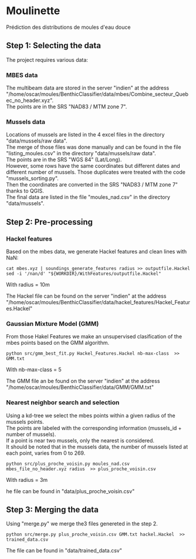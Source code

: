 # Moulinette
Prédiction des distributions de moules d'eau douce


## Step 1: Selecting the data

The project requires various data:

### MBES data

The multibeam data are stored in the server "indien" at the address "/home/oscar/moules/BenthicClassifier/data/mbes/Combine_secteur_Quebec_no_header.xyz".  
The points are in the SRS "NAD83 / MTM  zone 7".

### Mussels data

Locations of mussels are listed in the 4 excel files in the directory "data/mussels/raw data".  
The merge of those files was done manually and can be found in the file "listing_moules.csv" in the directory "data/mussels/raw data".   
The points are in the SRS "WGS 84" (Lat/Long).  
However, some rows have the same coordinates but different dates and different number of mussels. Those duplicates were treated with the code "mussels_sorting.py".   
Then the coordinates are converted in the SRS "NAD83 / MTM  zone 7" thanks to QGIS.   
The final data are listed in the file "moules_nad.csv" in the directory "data/mussels".  


## Step 2: Pre-processing

### Hackel features

Based on the mbes data, we  generate Hackel features and clean lines with NaN:
```
cat mbes.xyz | soundings_generate_features radius >> outputfile.Hackel
sed -i '/nan/d' "${WORKDIR}/WithFeatures/outputfile.Hackel"
```
With radius = 10m

The Hackel file can be found on the server "indien" at the address "/home/oscar/moules/BenthicClassifier/data/hackel_features/Hackel_Features.Hackel"


### Gaussian Mixture Model (GMM)

From those Hakel Features we make an unsupervised clasification of the mbes points based on the GMM algorithm. 
```
python src/gmm_best_fit.py Hackel_Features.Hackel nb-max-class  >> GMM.txt
```
With nb-max-class = 5

The GMM file an be found on the server "indien" at the address "/home/oscar/moules/BenthicClassifier/data/GMM/GMM.txt"

### Nearest neighbor search and selection

Using a kd-tree we select the mbes points within a given radius of the mussels points.  
The points are labeled with the corresponding information (mussels_id + number of mussels).   
If a point is near two mussels, only the nearest is considered.  
It should be noted that in the mussels data, the number of mussels listed at each point, varies from 0 to 269.  

```
python src/plus_proche_voisin.py moules_nad.csv mbes_file_no_header.xyz radius  >> plus_proche_voisin.csv
```
With radius = 3m

he file can be found in "data/plus_proche_voisin.csv"


## Step 3: Merging the data

Using "merge.py" we merge the3 files genereted in the step 2.
```
python src/merge.py plus_proche_voisin.csv GMM.txt hackel.Hackel  >> trained_data.csv
```

The file can be found in "data/trained_data.csv"

